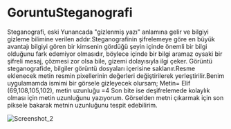 # GoruntuSteganografi
Steganografi, eski Yunancada "gizlenmiş yazı" anlamına gelir ve bilgiyi gizleme bilimine verilen addır.Steganografinin şifrelemeye göre en büyük avantajı bilgiyi gören bir kimsenin gördüğü şeyin içinde önemli bir bilgi olduğunu fark edemiyor olmasıdır, böylece içinde bir bilgi aramaz oysaki bir şifreli mesaj, çözmesi zor olsa bile, gizemi dolayısıyla ilgi çeker. Görüntü steganografide, bilgiler görüntü dosyaları içerisine saklanır.Resme eklenecek metin resmin pixellerinin değerleri değiştirilerek yerleştirilir.Benim uygulamamda ismimi bir görsele gizleyecek olursam; Metin= Elif (69,108,105,102), metin uzunluğu =4 Son bite ise deşifrelemede kolaylık olması için metin uzunluğunu yazıyorum. Görselden metni çıkarmak için son piksele bakarak metnin uzunluğunu tespit edebilirim.


![Screenshot_2](https://user-images.githubusercontent.com/61434382/184222310-d13e197c-a42d-4f71-83e0-ade51c3a4f54.png)
